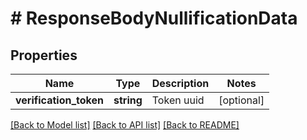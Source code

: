 # # ResponseBodyNullificationData

## Properties

Name | Type | Description | Notes
------------ | ------------- | ------------- | -------------
**verification_token** | **string** | Token uuid | [optional] 

[[Back to Model list]](../../README.md#documentation-for-models) [[Back to API list]](../../README.md#documentation-for-api-endpoints) [[Back to README]](../../README.md)


